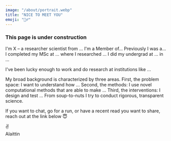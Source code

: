 ```yaml
---
image: "/about/portrait.webp"
title: "NICE TO MEET YOU"
emoji: "🙋‍♂️"
---
```

### This page is under construction

I'm X – a researcher scientist from ... I'm a Member of... Previously I was a... I completed my MSc at ... where I researched ... I did my undergrad at ... in ...

I've been lucky enough to work and do research at institutions like ...

My broad background is characterized by three areas. First, the problem space: I want to understand how ... Second, the methods: I use novel computational methods that are able to make ... Third, the interventions: I design and test ... From soup-to-nuts I try to conduct rigorous, transparent science.

If you want to chat, go for a run, or have a recent read you want to share, reach out at the link below 😇

✌️<br/>
Alaittin
